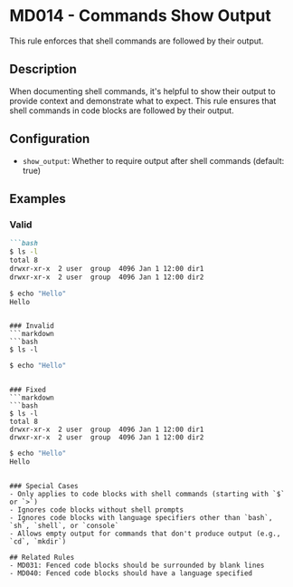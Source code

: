 # MD014 - Commands Show Output

This rule enforces that shell commands are followed by their output.

## Description
When documenting shell commands, it's helpful to show their output to provide context and demonstrate what to expect. This rule ensures that shell commands in code blocks are followed by their output.

## Configuration
- `show_output`: Whether to require output after shell commands (default: true)

## Examples

### Valid
```markdown
```bash
$ ls -l
total 8
drwxr-xr-x  2 user  group  4096 Jan 1 12:00 dir1
drwxr-xr-x  2 user  group  4096 Jan 1 12:00 dir2
```

```bash
$ echo "Hello"
Hello
```
```

### Invalid
```markdown
```bash
$ ls -l
```

```bash
$ echo "Hello"
```
```

### Fixed
```markdown
```bash
$ ls -l
total 8
drwxr-xr-x  2 user  group  4096 Jan 1 12:00 dir1
drwxr-xr-x  2 user  group  4096 Jan 1 12:00 dir2
```

```bash
$ echo "Hello"
Hello
```
```

### Special Cases
- Only applies to code blocks with shell commands (starting with `$` or `>`)
- Ignores code blocks without shell prompts
- Ignores code blocks with language specifiers other than `bash`, `sh`, `shell`, or `console`
- Allows empty output for commands that don't produce output (e.g., `cd`, `mkdir`)

## Related Rules
- MD031: Fenced code blocks should be surrounded by blank lines
- MD040: Fenced code blocks should have a language specified
